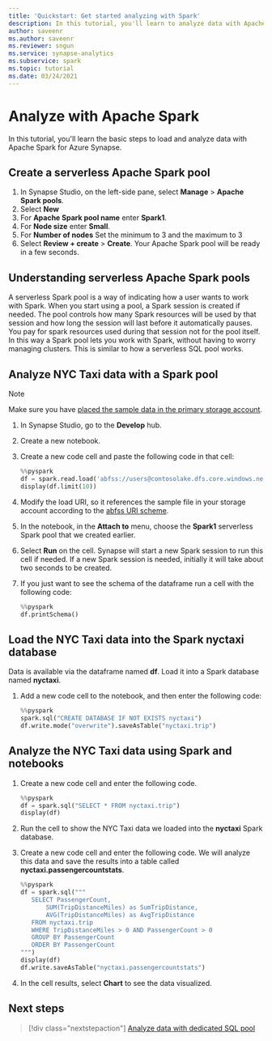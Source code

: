 ```yaml
---
title: 'Quickstart: Get started analyzing with Spark' 
description: In this tutorial, you'll learn to analyze data with Apache Spark.
author: saveenr
ms.author: saveenr
ms.reviewer: sngun
ms.service: synapse-analytics
ms.subservice: spark
ms.topic: tutorial
ms.date: 03/24/2021
---
```


# Analyze with Apache Spark

In this tutorial, you'll learn the basic steps to load and analyze data with Apache Spark for Azure Synapse.

## Create a serverless Apache Spark pool

1. In Synapse Studio, on the left-side pane, select **Manage** > **Apache Spark pools**.
1. Select **New** 
1. For **Apache Spark pool name** enter **Spark1**.
1. For **Node size** enter **Small**.
1. For **Number of nodes** Set the minimum to 3 and the maximum to 3
1. Select **Review + create** > **Create**. Your Apache Spark pool will be ready in a few seconds.

## Understanding serverless Apache Spark pools

A serverless Spark pool is a way of indicating how a user wants to work with Spark. When you start using a pool, a Spark session is created if needed. The pool controls how many Spark resources will be used by that session and how long the session will last before it automatically pauses. You pay for spark resources used during that session not for the pool itself. In this way a Spark pool lets you work with Spark, without having to worry managing clusters. This is similar to how a serverless SQL pool works.

## Analyze NYC Taxi data with a Spark pool

> [!NOTE]
> Make sure you have [placed the sample data in the primary storage account](get-started-create-workspace.md#place-sample-data-into-the-primary-storage-account).

1. In Synapse Studio, go to the **Develop** hub.
1. Create a new notebook.
1. Create a new code cell and paste the following code in that cell:

    ```py
    %%pyspark
    df = spark.read.load('abfss://users@contosolake.dfs.core.windows.net/NYCTripSmall.parquet', format='parquet')
    display(df.limit(10))
    ```

1. Modify the load URI, so it references the sample file in your storage account according to the [abfss URI scheme](../storage/blobs/data-lake-storage-introduction-abfs-uri.md).
1. In the notebook, in the **Attach to** menu, choose the **Spark1** serverless Spark pool that we created earlier.
1. Select **Run** on the cell. Synapse will start a new Spark session to run this cell if needed. If a new Spark session is needed, initially it will take about two seconds to be created. 
1. If you just want to see the schema of the dataframe run a cell with the following code:

    ```py
    %%pyspark
    df.printSchema()
    ```

## Load the NYC Taxi data into the Spark nyctaxi database

Data is available via the dataframe named **df**. Load it into a Spark database named **nyctaxi**.

1. Add a new code cell to the notebook, and then enter the following code:

    ```py
    %%pyspark
    spark.sql("CREATE DATABASE IF NOT EXISTS nyctaxi")
    df.write.mode("overwrite").saveAsTable("nyctaxi.trip")
    ```
## Analyze the NYC Taxi data using Spark and notebooks

1. Create a new code cell and enter the following code. 

   ```py
   %%pyspark
   df = spark.sql("SELECT * FROM nyctaxi.trip") 
   display(df)
   ```

1. Run the cell to show the NYC Taxi data we loaded into the **nyctaxi** Spark database.
1. Create a new code cell and enter the following code. We will analyze this data and save the results into a table called **nyctaxi.passengercountstats**.

   ```py
   %%pyspark
   df = spark.sql("""
      SELECT PassengerCount,
          SUM(TripDistanceMiles) as SumTripDistance,
          AVG(TripDistanceMiles) as AvgTripDistance
      FROM nyctaxi.trip
      WHERE TripDistanceMiles > 0 AND PassengerCount > 0
      GROUP BY PassengerCount
      ORDER BY PassengerCount
   """) 
   display(df)
   df.write.saveAsTable("nyctaxi.passengercountstats")
   ```

1. In the cell results, select **Chart** to see the data visualized.


## Next steps

> [!div class="nextstepaction"]
> [Analyze data with dedicated SQL pool](get-started-analyze-sql-pool.md)
